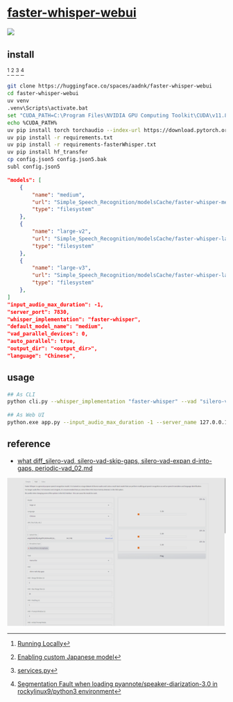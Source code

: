 # [faster-whisper-webui](https://huggingface.co/spaces/aadnk/faster-whisper-webui)

![](https://img.shields.io/github/license/aadnk/faster-whisper-webui)

## install

[^1] [^2] [^3] [^4]

```sh
git clone https://huggingface.co/spaces/aadnk/faster-whisper-webui
cd faster-whisper-webui
uv venv
.venv\Scripts\activate.bat
set "CUDA_PATH=C:\Program Files\NVIDIA GPU Computing Toolkit\CUDA\v11.8"
echo %CUDA_PATH%
uv pip install torch torchaudio --index-url https://download.pytorch.org/whl/cu118
uv pip install -r requirements.txt
uv pip install -r requirements-fasterWhisper.txt
uv pip install hf_transfer
cp config.json5 config.json5.bak
subl config.json5
```

```json
"models": [
	{
		"name": "medium",
		"url": "Simple_Speech_Recognition/modelsCache/faster-whisper-medium",
		"type": "filesystem"
	},
	{
		"name": "large-v2",
		"url": "Simple_Speech_Recognition/modelsCache/faster-whisper-large-v2",
		"type": "filesystem"
	},
	{
		"name": "large-v3",
		"url": "Simple_Speech_Recognition/modelsCache/faster-whisper-large-v3",
		"type": "filesystem"
	},
]
"input_audio_max_duration": -1,
"server_port": 7830,
"whisper_implementation": "faster-whisper",
"default_model_name": "medium",
"vad_parallel_devices": 0,
"auto_parallel": true,
"output_dir": "<output_dir>",
"language": "Chinese",
```

## usage

```sh
## As CLI
python cli.py --whisper_implementation "faster-whisper" --vad "silero-vad-skip-gaps" --auto_parallel true --vad_parallel_devices 0 --model "large-v2" --language "Chinese" --initial_prompt="对于普通话句子，以中文简体输出" --diarization_num_speakers 1 --auth_token <hf_token> --output_dir "C:/Users/User/Downloads" <input>
```

```sh
## As Web UI
python.exe app.py --input_audio_max_duration -1 --server_name 127.0.0.1 --server_port 7830 --whisper_implementation "faster-whisper" --default_model_name "large-v2" --vad_parallel_devices 0 --auto_parallel true --auth_token <hf_token> --output_dir "C:/Users/User/Downloads"
```

## reference

- [what diff_silero-vad, silero-vad-skip-gaps, silero-vad-expan d-into-gaps, periodic-vad_02.md](https://github.com/scillidan/gpt_share/blob/main/what%20diff_silero-vad%2C%20silero-vad-skip-gaps%2C%20silero-vad-expan%20d-into-gaps%2C%20periodic-vad_02.md)

[^1]: [Running Locally](https://huggingface.co/spaces/aadnk/faster-whisper-webui/blob/main/README.md#running-locally)
[^2]: [Enabling custom Japanese model](https://huggingface.co/spaces/aadnk/faster-whisper-webui/discussions/5)
[^3]: [services.py](https://github.com/usoonees/logseq-whisper-subtitles-server/blob/main/logseq_whisper_subtitles_server/services.py)
[^4]: [Segmentation Fault when loading pyannote/speaker-diarization-3.0 in rockylinux9/python3 environment](https://github.com/pyannote/pyannote-audio/issues/1499)

![faster-whisper-webui](/_image/optWeb/faster-whisper-webui.png)
